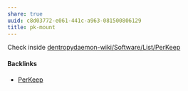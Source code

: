 ```yaml
---
share: true
uuid: c8d03772-e061-441c-a963-081500806129
title: pk-mount
---
```

Check inside [dentropydaemon-wiki/Software/List/PerKeep](/dentropydaemon-wiki/Software/List/PerKeep)

#### Backlinks

* [PerKeep](/9c7ee4a4-18d0-452d-b707-cc2decd6b425)